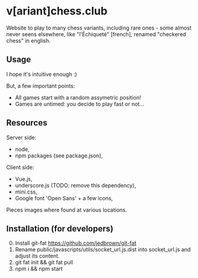 # v[ariant]chess.club

Website to play to many chess variants, including rare ones - some almost never seens
elsewhere, like "l'Échiqueté" [french], renamed "checkered chess" in english.

## Usage

I hope it's intuitive enough :)

But, a few important points:
 - All games start with a random assymetric position!
 - Games are untimed: you decide to play fast or not...

## Resources

Server side:
 - node,
 - npm packages (see package.json),

Client side:
 - Vue.js,
 - underscore.js (TODO: remove this dependency),
 - mini.css,
 - Google font 'Open Sans' + a few icons,

Pieces images where found at various locations.

## Installation (for developers)

 0. Install git-fat https://github.com/jedbrown/git-fat
 1. Rename public/javascripts/utils/socket\_url.js.dist into socket\_url.js and adjust its content.
 2. git fat init && git fat pull
 3. npm i && npm start
